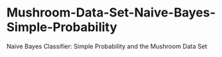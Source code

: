 # Mushroom-Data-Set-Naive-Bayes-Simple-Probability
Naive Bayes Classifier: Simple Probability and the Mushroom Data Set
